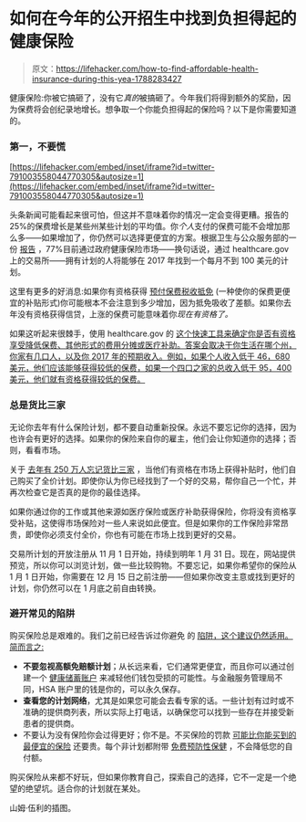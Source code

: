 # 如何在今年的公开招生中找到负担得起的健康保险

> 原文：<https://lifehacker.com/how-to-find-affordable-health-insurance-during-this-yea-1788283427>

健康保险:你被它搞砸了，没有它*真的*被搞砸了。今年我们将得到额外的奖励，因为保费将会创纪录地增长。想争取一个你能负担得起的保险吗？以下是你需要知道的。



### 第一，不要慌

 [https://lifehacker.com/embed/inset/iframe?id=twitter-791003558044770305&autosize=1](https://lifehacker.com/embed/inset/iframe?id=twitter-791003558044770305&autosize=1) 

头条新闻可能看起来很可怕，但这并不意味着你的情况一定会变得更糟。报告的 25%的保费增长是某些州某些计划的平均值。你*个人*支付的保费可能不会增加那么多——如果增加了，你仍然可以选择更便宜的方案。根据卫生与公众服务部的一份 [报告](https://aspe.hhs.gov/sites/default/files/pdf/212721/2017MarketplaceLandscapeBrief25.pdf) ，77%目前通过政府健康保险市场——换句话说，通过 healthcare.gov 上的交易所——拥有计划的人将能够在 2017 年找到一个每月不到 100 美元的计划。

这里有更多的好消息:如果你有资格获得 [预付保费税收抵免](https://www.irs.gov/affordable-care-act/individuals-and-families/questions-and-answers-on-the-premium-tax-credit) (一种使你的保费更便宜的补贴形式)你可能根本不会注意到多少增加，因为抵免吸收了差额。如果你去年没有资格获得信贷，上涨的保费可能意味着你*现在有资格了。*

如果这听起来很棘手，使用 healthcare.gov 的 [这个快速工具来确定你是否有资格享受降低保费、其他形式的费用分摊或医疗补助。答案会取决于你生活在哪个州，你家有几口人，以及你 2017 年的预期收入。例如，如果个人收入低于 46，680 美元，他们应该能够获得较低的保费，如果一个四口之家的总收入低于 95，400 美元，他们就有资格获得较低的保费。](https://www.healthcare.gov/lower-costs/)

### 总是货比三家

无论你去年有什么保险计划，都不要自动重新投保。永远不要忘记你的选择，因为也许会有更好的选择。如果你的保险来自你的雇主，他们会让你知道你的选择；否则，看看市场。

关于 [去年有 250 万人忘记货比三家](https://aspe.hhs.gov/pdf-report/people-who-currently-buy-individual-market-coverage-could-be-eligible-aca-subsidies) ，当他们有资格在市场上获得补贴时，他们自己购买了全价计划。即使你认为你已经找到了一个好的交易，帮你自己一个忙，并再次检查它是否真的是你的最佳选择。

如果你通过你的工作或其他来源如医疗保险或医疗补助获得保险，你将没有资格享受补贴，这使得市场保险对一些人来说如此便宜。但是如果你的工作保险非常昂贵，即使你必须支付全价，你也有可能在市场上找到更好的交易。

交易所计划的开放注册从 11 月 1 日开始，持续到明年 1 月 31 日。现在，网站提供预览，所以你可以浏览计划，做一些比较购物。不要忘记，如果你希望你的保险从 1 月 1 日开始，你需要在 12 月 15 日之前注册——但如果你改变主意或找到更好的计划，你仍然可以在 1 月底之前自由转换。

### 避开常见的陷阱

购买保险总是艰难的。我们之前已经告诉过你避免 的 [陷阱，这个建议仍然适用。简而言之:](https://lifehacker.com/avoid-these-traps-when-shopping-for-health-insurance-1749592393)

*   **不要忽视高额免赔额计划**；从长远来看，它们通常更便宜，而且你可以通过创建一个 [健康储蓄账户](https://en.wikipedia.org/wiki/Health_savings_account) 来减轻他们钱包受损的可能性。与金融服务管理局不同，HSA 账户里的钱是你的，可以永久保存。
*   **查看您的计划网络**，尤其是如果您可能会去看专家的话。一些计划有过时或不准确的提供商列表，所以实际上打电话，以确保您可以找到一些存在并接受新患者的提供商。
*   不要认为没有保险你会过得更好；你不是。不买保险的罚款 [可能比你能买到的最便宜的保险](https://www.healthcare.gov/fees/fee-for-not-being-covered/) 还要贵。每个非计划都附带 [免费预防性保健](http://vitals.lifehacker.com/all-the-free-health-care-you-can-get-without-using-your-1776252651) ，不会降低您的自付额。

购买保险从来都不好玩，但如果你教育自己，探索自己的选择，它不一定是一个绝望的绝望坑。适合你的计划就在某处。

山姆·伍利的插图。